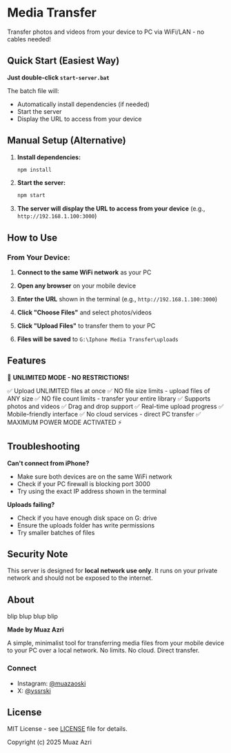 # Media Transfer

Transfer photos and videos from your device to PC via WiFi/LAN - no cables needed!

## Quick Start (Easiest Way)

**Just double-click `start-server.bat`**

The batch file will:
- Automatically install dependencies (if needed)
- Start the server
- Display the URL to access from your device

## Manual Setup (Alternative)

1. **Install dependencies:**
   ```bash
   npm install
   ```

2. **Start the server:**
   ```bash
   npm start
   ```

3. **The server will display the URL to access from your device** (e.g., `http://192.168.1.100:3000`)

## How to Use

### From Your Device:

1. **Connect to the same WiFi network** as your PC

2. **Open any browser** on your mobile device

3. **Enter the URL** shown in the terminal (e.g., `http://192.168.1.100:3000`)

4. **Click "Choose Files"** and select photos/videos

5. **Click "Upload Files"** to transfer them to your PC

6. **Files will be saved** to `G:\Iphone Media Transfer\uploads`

## Features

🚀 **UNLIMITED MODE - NO RESTRICTIONS!**

✅ Upload UNLIMITED files at once
✅ NO file size limits - upload files of ANY size
✅ NO file count limits - transfer your entire library
✅ Supports photos and videos
✅ Drag and drop support
✅ Real-time upload progress
✅ Mobile-friendly interface
✅ No cloud services - direct PC transfer
✅ MAXIMUM POWER MODE ACTIVATED ⚡

## Troubleshooting

**Can't connect from iPhone?**
- Make sure both devices are on the same WiFi network
- Check if your PC firewall is blocking port 3000
- Try using the exact IP address shown in the terminal

**Uploads failing?**
- Check if you have enough disk space on G: drive
- Ensure the uploads folder has write permissions
- Try smaller batches of files

## Security Note

This server is designed for **local network use only**. It runs on your private network and should not be exposed to the internet.

## About

blip blup blup blip

**Made by Muaz Azri**

A simple, minimalist tool for transferring media files from your mobile device to your PC over a local network. No limits. No cloud. Direct transfer.

### Connect

- Instagram: [@muazaoski](https://www.instagram.com/muazaoski/)
- X: [@yssrski](https://x.com/yssrski)

## License

MIT License - see [LICENSE](LICENSE) file for details.

Copyright (c) 2025 Muaz Azri
